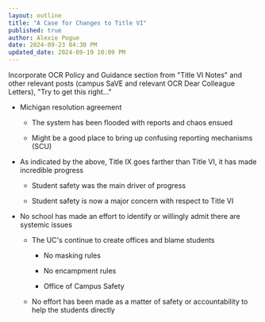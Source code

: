 ```yaml
---
layout: outline
title: "A Case for Changes to Title VI"
published: true
author: Alexie Pogue
date: 2024-09-23 04:30 PM
updated_date: 2024-09-19 10:09 PM
---
```


Incorporate OCR Policy and Guidance section from "Title VI Notes" and other relevant posts (campus SaVE and relevant OCR Dear Colleague Letters), "Try to get this right..."



- Michigan resolution agreement

	- The system has been flooded with reports and chaos ensued

	- Might be a good place to bring up confusing reporting mechanisms (SCU)



- As indicated by the above, Title IX goes farther than Title VI, it has made incredible progress

	- Student safety was the main driver of progress 

	- Student safety is now a major concern with respect to Title VI



- No school has made an effort to identify or willingly admit there are systemic issues 

	- The UC's continue to create offices and blame students 

		- No masking rules 

		- No encampment rules

		- Office of Campus Safety

	- No effort has been made as a matter of safety or accountability to help the students directly 